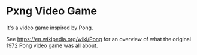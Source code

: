 # Pxng Video Game

It's a video game inspired by Pong.

See https://en.wikipedia.org/wiki/Pong
for an overview of what the original 1972
Pong video game was all about.
